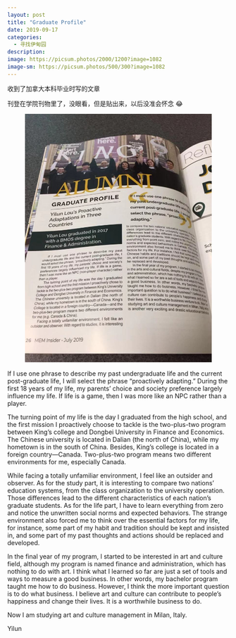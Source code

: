 ```yaml
---
layout: post
title: "Graduate Profile"
date: 2019-09-17
categories:
  - 寻找伊甸园
description:
image: https://picsum.photos/2000/1200?image=1082
image-sm: https://picsum.photos/500/300?image=1082
---
```

收到了加拿大本科毕业时写的文章

刊登在学院刊物里了，没眼看，但是贴出来，以后没准会怀念 😂


<figure>
  <img src="https://github.com/yilun1017/blog-img/blob/master/2019-09-17-graduate-profile/1.jpeg?raw=true" alt="Placeholder"/>
  <!--<figcaption>Gentrify cray pug authentic, cliche listicle actually subway tile woke semiotics af.</figcaption>-->
</figure>

If I use one phrase to describe my past undergraduate life and the current post-graduate life, I will select the phrase “proactively adapting.” During the first 18 years of my life, my parents’ choice and society preference largely influence my life. If life is a game, then I was more like an NPC rather than a player.

The turning point of my life is the day I graduated from the high school, and the first mission I proactively choose to tackle is the two-plus-two program between King’s college and Dongbei University in Finance and Economics. The Chinese university is located in Dalian (the north of China), while my hometown is in the south of China. Besides, King’s college is located in a foreign country—Canada. Two-plus-two program means two different environments for me, especially Canada.

While facing a totally unfamiliar environment, I feel like an outsider and observer. As for the study part, it is interesting to compare two nations’ education systems, from the class organization to the university operation. Those differences lead to the different characteristics of each nation’s graduate students. As for the life part, I have to learn everything from zero and notice the unwritten social norms and expected behaviors. The strange environment also forced me to think over the essential factors for my life, for instance, some part of my habit and tradition should be kept and insisted in, and some part of my past thoughts and actions should be replaced and developed.

In the final year of my program, I started to be interested in art and culture field, although my program is named finance and administration, which has nothing to do with art. I think what I learned so far are just a set of tools and ways to measure a good business. In other words, my bachelor program taught me how to do business. However, I think the more important question is to do what business. I believe art and culture can contribute to people’s happiness and change their lives. It is a worthwhile business to do.

Now I am studying art and culture management in Milan, Italy.

Yilun